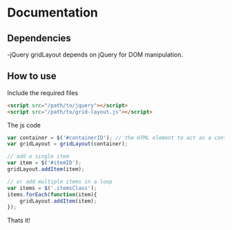 # Documentation

## Dependencies
-jQuery gridLayout depends on jQuery for DOM manipulation.

## How to use
Include the required files

``` html
<script src="/path/to/jquery"></script>
<script src="/path/to/grid-layout.js"></script>
```
The js code
``` js
var container = $('#containerID'); // the HTML element to act as a container
var gridLayout = gridLayout(container);

// add a single item
var item = $('#itemID');
gridLayout.addItem(item);

// or add multiple items in a loop
var items = $('.itemsClass');
items.forEach(function(item){
    gridLayout.addItem(item);
});
```
Thats it!
